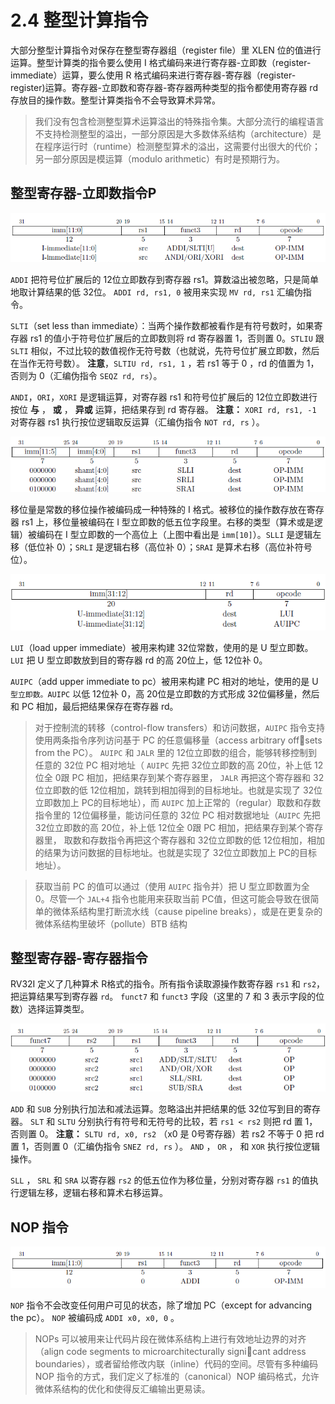 # 2.4 整型计算指令
大部分整型计算指令对保存在整型寄存器组（register file）里 XLEN 位的值进行运算。整型计算类的指令要么使用 I 格式编码来进行寄存器-立即数（register-immediate）运算，要么使用 R 格式编码来进行寄存器-寄存器（register-register)运算。寄存器-立即数和寄存器-寄存器两种类型的指令都使用寄存器 rd 存放目的操作数。整型计算类指令不会导致算术异常。

> 我们没有包含检测整型算术运算溢出的特殊指令集。大部分流行的编程语言不支持检测整型的溢出，一部分原因是大多数体系结构（architecture）是在程序运行时（runtime）检测整型算术的溢出，这需要付出很大的代价；另一部分原因是模运算（modulo arithmetic）有时是预期行为。

## 整型寄存器-立即数指令P
![整型算术逻辑类指令](img/2-4-reg-imm-instrs-1.png)

`ADDI` 把符号位扩展后的 12位立即数存到寄存器 rs1。算数溢出被忽略，只是简单地取计算结果的低 32位。 `ADDI rd, rs1, 0` 被用来实现 `MV rd, rs1` 汇编伪指令。

`SLTI`（set less than immediate）：当两个操作数都被看作是有符号数时，如果寄存器 rs1 的值小于符号位扩展后的立即数则将 rd 寄存器置 1，否则置 0。`STLIU` 跟 `SLTI` 相似，不过比较的数值视作无符号数（也就说，先符号位扩展立即数，然后在当作无符号数）。 **注意**，`SLTIU rd, rs1, 1` ，若 rs1 等于 0 ，rd 的值置为 1，否则为 0（汇编伪指令 `SEQZ rd, rs`）。

`ANDI`，`ORI`，`XORI` 是逻辑运算，对寄存器 rs1 和符号位扩展后的 12位立即数进行按位 **与** ， **或** ， **异或** 运算，把结果存到 rd 寄存器。 **注意：** `XORI rd, rs1, -1` 对寄存器 rs1 执行按位逻辑取反运算（汇编伪指令 `NOT rd, rs` ）。

![整型移位类指令](img/2-4-reg-imm-instrs-2.png)

移位量是常数的移位操作被编码成一种特殊的 I 格式。被移位的操作数存放在寄存器 rs1 上，移位量被编码在 I 型立即数的低五位字段里。右移的类型（算术或是逻辑）被编码在 I 型立即数的一个高位上（上图中看出是 `imm[10]`）。`SLLI` 是逻辑左移（低位补 0）；`SRLI` 是逻辑右移（高位补 0）；`SRAI` 是算术右移（高位补符号位）。

![整型装高位立即数类指令](img/2-4-reg-imm-instrs-3.png)

`LUI`（load upper immediate）被用来构建 32位常数，使用的是 U 型立即数。`LUI` 把 U 型立即数放到目的寄存器 rd 的高 20位上，低 12位补 0。

`AUIPC`（add upper immediate to pc）被用来构建 PC 相对的地址，使用的是 U `型立即数。AUIPC` 以低 12位补 0，高 20位是立即数的方式形成 32位偏移量，然后和 PC 相加，最后把结果保存在寄存器 rd。

> 对于控制流的转移（control-flow transfers）和访问数据，`AUIPC` 指令支持使用两条指令序列访问基于 PC 的任意偏移量（access arbitrary offsets from the PC）。 `AUIPC` 和 `JALR` 里的 12位立即数的组合，能够转移控制到任意的 32位 PC 相对地址（ `AUIPC` 先把 32位立即数的高 20位，补上低 12位全 0跟 PC 相加，把结果存到某个寄存器里， `JALR` 再把这个寄存器和 32位立即数的低 12位相加，跳转到相加得到的目标地址。也就是实现了 32位立即数加上 PC的目标地址），而 `AUIPC` 加上正常的（regular）取数和存数指令里的 12位偏移量，能访问任意的 32位 PC 相对数据地址（`AUIPC` 先把 32位立即数的高 20位，补上低 12位全 0跟 PC 相加，把结果存到某个寄存器里， 取数和存数指令再把这个寄存器和 32位立即数的低 12位相加，相加的结果为访问数据的目标地址。也就是实现了 32位立即数加上 PC的目标地址）。

> 获取当前 PC 的值可以通过（使用 `AUIPC` 指令并）把 U 型立即数置为全 0。尽管一个 `JAL+4` 指令也能用来获取当前 PC值，但这可能会导致在很简单的微体系结构里打断流水线（cause pipeline breaks），或是在更复杂的微体系结构里破坏（pollute）BTB 结构

## 整型寄存器-寄存器指令
RV32I 定义了几种算术 R格式的指令。所有指令读取源操作数寄存器 `rs1` 和 `rs2`，把运算结果写到寄存器 `rd`。 `funct7` 和 `funct3` 字段（这里的 7 和 3 表示字段的位数）选择运算类型。

![整型寄存器-寄存器指令](img/2-4-reg-reg-instrs.png)

`ADD` 和 `SUB` 分别执行加法和减法运算。忽略溢出并把结果的低 32位写到目的寄存器。 `SLT` 和 `SLTU` 分别执行有符号和无符号的比较，若 `rs1 < rs2` 则把 rd 置 1，否则置 0。 **注意：** `SLTU rd, x0, rs2` （x0 是 0号寄存器）若 rs2 不等于 0 把 rd 置 1，否则置 0（汇编伪指令 `SNEZ rd, rs` ）。 `AND` ， `OR` ， 和 `XOR` 执行按位逻辑操作。

`SLL` ， `SRL` 和 `SRA` 以寄存器 `rs2` 的低五位作为移位量，分别对寄存器 `rs1` 的值执行逻辑左移，逻辑右移和算术右移运算。

## NOP 指令
![整型寄存器-寄存器指令](img/2-4-nop.png)

`NOP` 指令不会改变任何用户可见的状态，除了增加 PC（except for advancing the pc）。 `NOP` 被编码成 `ADDI x0, x0, 0` 。

> NOPs 可以被用来让代码片段在微体系结构上进行有效地址边界的对齐（align code segments to microarchitecturally signicant address boundaries），或者留给修改内联（inline）代码的空间。尽管有多种编码 NOP 指令的方式，我们定义了标准的（canonical）NOP 编码格式，允许微体系结构的优化和使得反汇编输出更易读。
